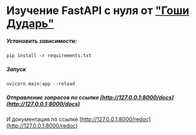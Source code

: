 # Изучение FastAPI с нуля от ["Гоши Дударь"](https://www.youtube.com/watch?v=H-Z5UoTwGJM&list=PL0lO_mIqDDFXDGav-t4qzQYdX6cfoLxXr)


##### Установить зависимости:
```shell
pip install -r requirements.txt
```

##### Запуск 
```shell
uvicorn main:app --reload
```

##### Отправление запросов по ссылке [http://127.0.0.1:8000/docs](http://127.0.0.1:8000/docs)
И документация по ссылке [http://127.0.0.1:8000/redoc](http://127.0.0.1:8000/redoc)
